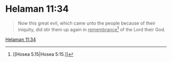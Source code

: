 # Helaman 11:34

> Now this great evil, which came unto the people because of their iniquity, did stir them up again in <u>remembrance</u>[^a] of the Lord their God.

[Helaman 11:34](https://www.churchofjesuschrist.org/study/scriptures/bofm/hel/11?lang=eng&id=p34#p34)


[^a]: [[Hosea 5.15|Hosea 5:15.]]
